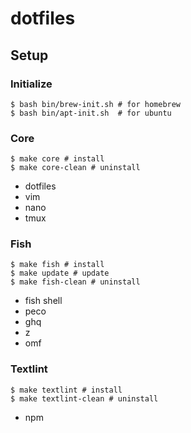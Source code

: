 # dotfiles

## Setup

### Initialize

```
$ bash bin/brew-init.sh # for homebrew
$ bash bin/apt-init.sh  # for ubuntu
```

### Core

```
$ make core # install
$ make core-clean # uninstall
```

* dotfiles
* vim
* nano
* tmux

### Fish

```
$ make fish # install
$ make update # update
$ make fish-clean # uninstall
```

* fish shell
* peco
* ghq
* z
* omf

### Textlint

```
$ make textlint # install
$ make textlint-clean # uninstall
```

* npm
